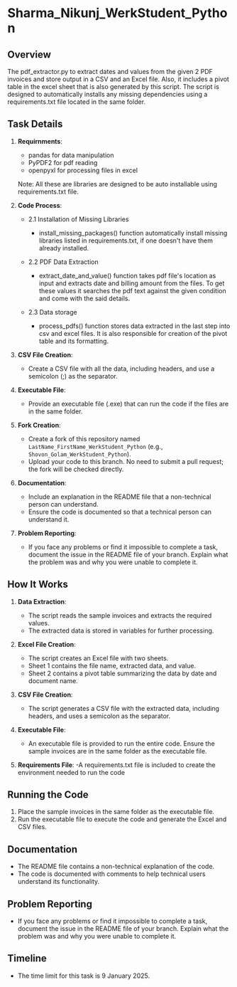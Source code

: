 
# Sharma_Nikunj_WerkStudent_Python

## Overview

The pdf_extractor.py to extract dates and values from the given 2 PDF invoices and store output in a CSV and an Excel file. Also, it includes a pivot table in the excel sheet that is also generated by this script. The script is designed to automatically installs any missing dependencies using a requirements.txt file located in the same folder.

## Task Details

1. **Requirnments**:
      - pandas for data manipulation
      - PyPDF2 for pdf reading
      - openpyxl for processing files in excel
    
    Note: All these are libraries are designed to be auto installable using requirements.txt file.

2. **Code Process**:
    - 2.1 Installation of Missing Libraries
        - install_missing_packages() function automatically install missing libraries listed in requirements.txt, if one doesn't have them already installed.

    - 2.2 PDF Data Extraction
        - extract_date_and_value() function takes pdf file's location as input and extracts date and billing amount from the files. To get these values it searches the pdf text against the given condition and
          come with the said details. 

     - 2.3 Data storage
         - process_pdfs() function stores data extracted in the last step into csv and excel files. It is also responsible for creation of the pivot table and its formatting.
           
3. **CSV File Creation**:
    - Create a CSV file with all the data, including headers, and use a semicolon (;) as the separator.

4. **Executable File**:
    - Provide an executable file (.exe) that can run the code if the files are in the same folder.

5. **Fork Creation**:
    - Create a fork of this repository named `LastName_FirstName_WerkStudent_Python` (e.g., `Shovon_Golam_WerkStudent_Python`).
    - Upload your code to this branch. No need to submit a pull request; the fork will be checked directly.

6. **Documentation**:
    - Include an explanation in the README file that a non-technical person can understand.
    - Ensure the code is documented so that a technical person can understand it.

7. **Problem Reporting**:
    - If you face any problems or find it impossible to complete a task, document the issue in the README file of your branch. Explain what the problem was and why you were unable to complete it.


## How It Works

1. **Data Extraction**:
    - The script reads the sample invoices and extracts the required values.
    - The extracted data is stored in variables for further processing.

2. **Excel File Creation**:
    - The script creates an Excel file with two sheets.
    - Sheet 1 contains the file name, extracted data, and value.
    - Sheet 2 contains a pivot table summarizing the data by date and document name.

3. **CSV File Creation**:
    - The script generates a CSV file with the extracted data, including headers, and uses a semicolon as the separator.

4. **Executable File**:
    - An executable file is provided to run the entire code. Ensure the sample invoices are in the same folder as the executable file.

5. **Requirements File**:
    -A requirements.txt file is included to create the environment needed to run the code

## Running the Code

1. Place the sample invoices in the same folder as the executable file.
2. Run the executable file to execute the code and generate the Excel and CSV files.


## Documentation

- The README file contains a non-technical explanation of the code.
- The code is documented with comments to help technical users understand its functionality.

## Problem Reporting

- If you face any problems or find it impossible to complete a task, document the issue in the README file of your branch. Explain what the problem was and why you were unable to complete it.

## Timeline

- The time limit for this task is 9 January 2025. 


